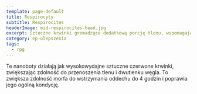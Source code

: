 ```yaml
---
template: page-default
title: Respirocyty
subtitle: Respirocites
headerImage: mid-respirocites-head.jpg
excerpt: Sztuczne krwinki gromadzące dodatkową porcję tlenu, wspomagające oddychanie komórkowe
category: ep-ulepszenia
tags:
  - rpg
---
```

Te nanoboty działają jak wysokowydajne sztuczne czerwone krwinki, zwiększając zdolność do przenoszenia tlenu i dwutlenku węgla. To zwiększa zdolność morfa do wstrzymania oddechu do 4 godzin i poprawia jego ogólną kondycję.
